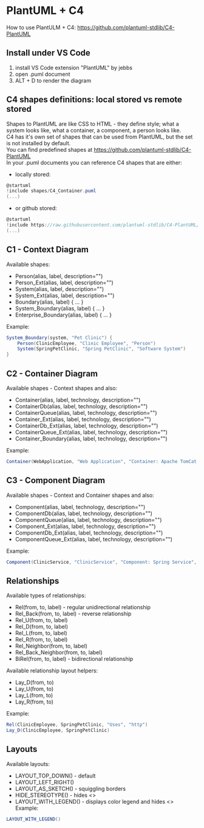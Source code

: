# PlantUML + C4

How to use PlantULM + C4: <https://github.com/plantuml-stdlib/C4-PlantUML>

## Install under VS Code
1. install VS Code extension "PlantUML" by jebbs
2. open .puml document
3. ALT + D to render the diagram

## C4 shapes definitions: local stored vs remote stored

Shapes to PlantUML are like CSS to HTML - they define style; what a system looks like, what a container, a component, a person looks like.  
C4 has it's own set of shapes that can be used from PlantUML, but the set is not installed by default.  
You can find predefined shapes at <https://github.com/plantuml-stdlib/C4-PlantUML>  
In your .puml documents you can reference C4 shapes that are either:
- locally stored:
```csharp
@startuml
!include shapes/C4_Container.puml
(...)
```

- or github stored:
```csharp
@startuml
!include https://raw.githubusercontent.com/plantuml-stdlib/C4-PlantUML/master/C4_Container.puml
(...)
```

## C1 - Context Diagram
Available shapes:
- Person(alias, label, description="")
- Person_Ext(alias, label, description="")
- System(alias, label, description="")
- System_Ext(alias, label, description="")
- Boundary(alias, label) { ... }
- System_Boundary(alias, label) { ... }
- Enterprise_Boundary(alias, label) { ... }

Example:
```csharp
System_Boundary(system, "Pet Clinic") {
    Person(ClinicEmployee, "Clinic Employee", "Person")
    System(SpringPetClinic, "Spring PetClinic", "Software System")
}
```

## C2 - Container Diagram
Available shapes - Context shapes and also:
- Container(alias, label, technology, description="")
- ContainerDb(alias, label, technology, description="")
- ContainerQueue(alias, label, technology, description="")
- Container_Ext(alias, label, technology, description="")
- ContainerDb_Ext(alias, label, technology, description="")
- ContainerQueue_Ext(alias, label, technology, description="")
- Container_Boundary(alias, label, technology, description="")

Example:
```csharp
Container(WebApplication, "Web Application", "Container: Apache TomCat 7.x")
```

## C3 - Component Diagram
Available shapes - Context and Container shapes and also:
- Component(alias, label, technology, description="")
- ComponentDb(alias, label, technology, description="")
- ComponentQueue(alias, label, technology, description="")
- Component_Ext(alias, label, technology, description="")
- ComponentDb_Ext(alias, label, technology, description="")
- ComponentQueue_Ext(alias, label, technology, description="")

Example:
```csharp
Component(ClinicService, "ClinicService", "Component: Spring Service", "Mostly used as a facade so all controllers have a single point of entry")
```

## Relationships

Available types of relationships:
- Rel(from, to, label) - regular unidirectional relationship
- Rel_Back(from, to, label) - reverse relationship
- Rel_U(from, to, label)
- Rel_D(from, to, label)
- Rel_L(from, to, label)
- Rel_R(from, to, label)
- Rel_Neighbor(from, to, label)
- Rel_Back_Neighbor(from, to, label)
- BiRel(from, to, label) - bidirectional relationship

Available relationship layout helpers:
- Lay_D(from, to)
- Lay_U(from, to)
- Lay_L(from, to)
- Lay_R(from, to)

Example:
```csharp
Rel(ClinicEmployee, SpringPetClinic, "Uses", "http")
Lay_D(ClinicEmployee, SpringPetClinic)
```

## Layouts

Available layouts:
- LAYOUT_TOP_DOWN() - default
- LAYOUT_LEFT_RIGHT()
- LAYOUT_AS_SKETCH() - squiggling borders
- HIDE_STEREOTYPE() - hides <<stetreotype>>
- LAYOUT_WITH_LEGEND() - displays color legend and hides <<stetreotype>>
Example:
```csharp
LAYOUT_WITH_LEGEND()
```